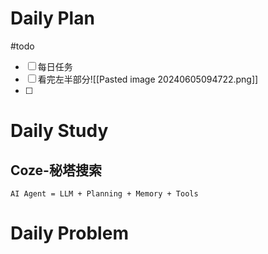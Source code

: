 # Daily Plan
#todo
- [ ] 每日任务
- [ ] 看完左半部分![[Pasted image 20240605094722.png]]
- [ ] 
# Daily Study
## Coze-秘塔搜索

	AI Agent = LLM + Planning + Memory + Tools
# Daily Problem